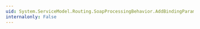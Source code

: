```yaml
---
uid: System.ServiceModel.Routing.SoapProcessingBehavior.AddBindingParameters(System.ServiceModel.Description.ServiceEndpoint,System.ServiceModel.Channels.BindingParameterCollection)
internalonly: False
---
```

